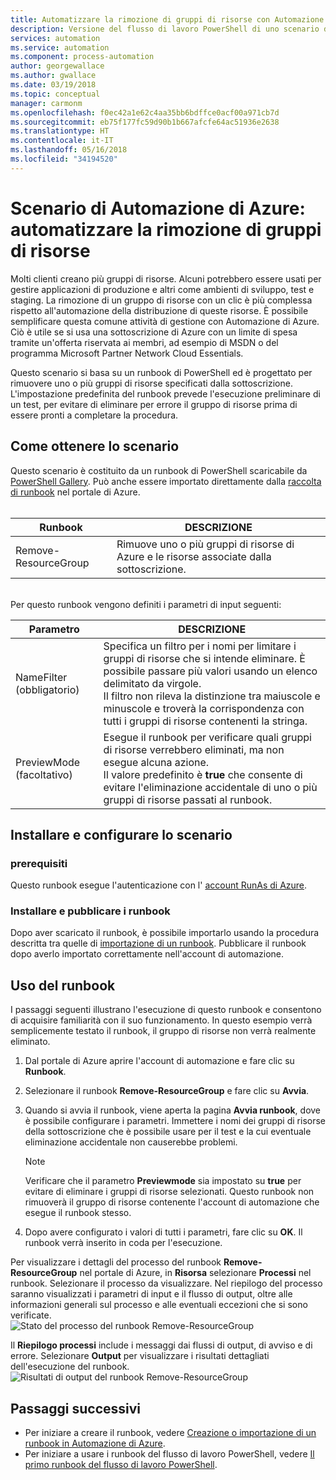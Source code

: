 ```yaml
---
title: Automatizzare la rimozione di gruppi di risorse con Automazione di Azure
description: Versione del flusso di lavoro PowerShell di uno scenario di Automazione di Azure che include runbook per rimuovere tutti i gruppi di risorse nella sottoscrizione.
services: automation
ms.service: automation
ms.component: process-automation
author: georgewallace
ms.author: gwallace
ms.date: 03/19/2018
ms.topic: conceptual
manager: carmonm
ms.openlocfilehash: f0ec42a1e62c4aa35bb6bdffce0acf00a971cb7d
ms.sourcegitcommit: eb75f177fc59d90b1b667afcfe64ac51936e2638
ms.translationtype: HT
ms.contentlocale: it-IT
ms.lasthandoff: 05/16/2018
ms.locfileid: "34194520"
---
```

# <a name="azure-automation-scenario---automate-removal-of-resource-groups"></a>Scenario di Automazione di Azure: automatizzare la rimozione di gruppi di risorse
Molti clienti creano più gruppi di risorse. Alcuni potrebbero essere usati per gestire applicazioni di produzione e altri come ambienti di sviluppo, test e staging. La rimozione di un gruppo di risorse con un clic è più complessa rispetto all'automazione della distribuzione di queste risorse. È possibile semplificare questa comune attività di gestione con Automazione di Azure. Ciò è utile se si usa una sottoscrizione di Azure con un limite di spesa tramite un'offerta riservata ai membri, ad esempio di MSDN o del programma Microsoft Partner Network Cloud Essentials.

Questo scenario si basa su un runbook di PowerShell ed è progettato per rimuovere uno o più gruppi di risorse specificati dalla sottoscrizione. L'impostazione predefinita del runbook prevede l'esecuzione preliminare di un test, per evitare di eliminare per errore il gruppo di risorse prima di essere pronti a completare la procedura.   

## <a name="getting-the-scenario"></a>Come ottenere lo scenario
Questo scenario è costituito da un runbook di PowerShell scaricabile da [PowerShell Gallery](https://www.powershellgallery.com/packages/Remove-ResourceGroup/1.0/DisplayScript). Può anche essere importato direttamente dalla [raccolta di runbook](automation-runbook-gallery.md) nel portale di Azure.<br><br>

| Runbook | DESCRIZIONE |
| --- | --- |
| Remove-ResourceGroup |Rimuove uno o più gruppi di risorse di Azure e le risorse associate dalla sottoscrizione. |

<br>
Per questo runbook vengono definiti i parametri di input seguenti:

| Parametro | DESCRIZIONE |
| --- | --- |
| NameFilter (obbligatorio) |Specifica un filtro per i nomi per limitare i gruppi di risorse che si intende eliminare. È possibile passare più valori usando un elenco delimitato da virgole.<br>Il filtro non rileva la distinzione tra maiuscole e minuscole e troverà la corrispondenza con tutti i gruppi di risorse contenenti la stringa. |
| PreviewMode (facoltativo) |Esegue il runbook per verificare quali gruppi di risorse verrebbero eliminati, ma non esegue alcuna azione.<br>Il valore predefinito è **true** che consente di evitare l'eliminazione accidentale di uno o più gruppi di risorse passati al runbook. |

## <a name="install-and-configure-this-scenario"></a>Installare e configurare lo scenario
### <a name="prerequisites"></a>prerequisiti
Questo runbook esegue l'autenticazione con l' [account RunAs di Azure](automation-sec-configure-azure-runas-account.md).    

### <a name="install-and-publish-the-runbooks"></a>Installare e pubblicare i runbook
Dopo aver scaricato il runbook, è possibile importarlo usando la procedura descritta tra quelle di [importazione di un runbook](automation-creating-importing-runbook.md#importing-a-runbook-from-a-file-into-azure-automation). Pubblicare il runbook dopo averlo importato correttamente nell'account di automazione.

## <a name="using-the-runbook"></a>Uso del runbook
I passaggi seguenti illustrano l'esecuzione di questo runbook e consentono di acquisire familiarità con il suo funzionamento. In questo esempio verrà semplicemente testato il runbook, il gruppo di risorse non verrà realmente eliminato.  

1. Dal portale di Azure aprire l'account di automazione e fare clic su **Runbook**.
2. Selezionare il runbook **Remove-ResourceGroup** e fare clic su **Avvia**.
3. Quando si avvia il runbook, viene aperta la pagina **Avvia runbook**, dove è possibile configurare i parametri. Immettere i nomi dei gruppi di risorse della sottoscrizione che è possibile usare per il test e la cui eventuale eliminazione accidentale non causerebbe problemi.

   > [!NOTE]
   > Verificare che il parametro **Previewmode** sia impostato su **true** per evitare di eliminare i gruppi di risorse selezionati. Questo runbook non rimuoverà il gruppo di risorse contenente l'account di automazione che esegue il runbook stesso.  
   >
   >
1. Dopo avere configurato i valori di tutti i parametri, fare clic su **OK**. Il runbook verrà inserito in coda per l'esecuzione.  

Per visualizzare i dettagli del processo del runbook **Remove-ResourceGroup** nel portale di Azure, in **Risorsa** selezionare **Processi** nel runbook. Selezionare il processo da visualizzare. Nel riepilogo del processo saranno visualizzati i parametri di input e il flusso di output, oltre alle informazioni generali sul processo e alle eventuali eccezioni che si sono verificate.<br> ![Stato del processo del runbook Remove-ResourceGroup](media/automation-scenario-remove-resourcegroup/remove-resourcegroup-runbook-job-status.png)

Il **Riepilogo processi** include i messaggi dai flussi di output, di avviso e di errore. Selezionare **Output** per visualizzare i risultati dettagliati dell'esecuzione del runbook.<br> ![Risultati di output del runbook Remove-ResourceGroup](media/automation-scenario-remove-resourcegroup/remove-resourcegroup-runbook-job-output.png)

## <a name="next-steps"></a>Passaggi successivi
* Per iniziare a creare il runbook, vedere [Creazione o importazione di un runbook in Automazione di Azure](automation-creating-importing-runbook.md).
* Per iniziare a usare i runbook del flusso di lavoro PowerShell, vedere [Il primo runbook del flusso di lavoro PowerShell](automation-first-runbook-textual.md).
